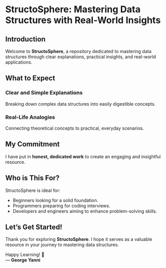 # StructoSphere: Mastering Data Structures with Real-World Insights

## Introduction
Welcome to **StructoSphere**, a repository dedicated to mastering data structures through clear explanations, practical insights, and real-world applications.

## What to Expect
### Clear and Simple Explanations
Breaking down complex data structures into easily digestible concepts.

### Real-Life Analogies
Connecting theoretical concepts to practical, everyday scenarios.

## My Commitment
I have put in **honest, dedicated work** to create an engaging and insightful resource.

## Who is This For?
StructoSphere is ideal for:
- Beginners looking for a solid foundation.
- Programmers preparing for coding interviews.
- Developers and engineers aiming to enhance problem-solving skills.

## Let’s Get Started!
Thank you for exploring **StructoSphere**. I hope it serves as a valuable resource in your journey to mastering data structures.

Happy Learning! 🚀  
— **George Yanni**

